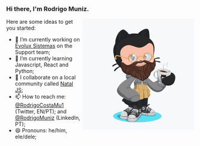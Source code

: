 ### Hi there, I'm Rodrigo Muniz.

<a href="http://rcmuniz1994.github.io/" target="_blank">
  <img align="right" src="https://github.com/rcmuniz1994/rcmuniz1994/blob/master/rod_octocat.png?raw=true" alt="Illustration of Mazuh as an Octocat" width="300" height="300" />
</a>

Here are some ideas to get you started:

- 🔭 I’m currently working on [Evolux Sistemas](https://www.instagram.com/evoluxbr/?hl=pt-br) on the Support team;
- 🌱 I’m currently learning Javascript, React and Python;
- 💬 I collaborate on a local community called [Natal JS](https://github.com/NatalJS);
- 📫 How to reach me: [@RodrigoCostaMu1](https://twitter.com/RodrigoCostaMu1) (Twitter, EN/PT);
and [@RodrigoMuniz](https://www.linkedin.com/in/rodrigo-muniz-109562131/) (LinkedIn, PT);
- 😄 Pronouns: he/him, ele/dele;
